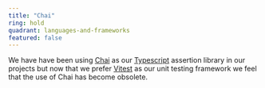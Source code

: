 ```yaml
---
title: "Chai"
ring: hold
quadrant: languages-and-frameworks
featured: false
---
```


We have have been using [Chai](https://www.chaijs.com/) as our [Typescript](/languages-and-frameworks/typescript/) assertion library in our projects but now that we prefer [Vitest](/tools/vitest) as our unit testing framework we feel that the use of Chai has become obsolete.
